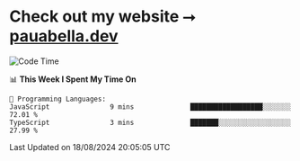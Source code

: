 # Check out my website ⭢ [pauabella.dev](https://pauabella.dev)

<!--START_SECTION:waka-->
![Code Time](http://img.shields.io/badge/Code%20Time-3%2C643%20hrs-blue)

📊 **This Week I Spent My Time On** 

```text
💬 Programming Languages: 
JavaScript               9 mins              ██████████████████░░░░░░░   72.01 % 
TypeScript               3 mins              ███████░░░░░░░░░░░░░░░░░░   27.99 % 
```


 Last Updated on 18/08/2024 20:05:05 UTC
<!--END_SECTION:waka-->
